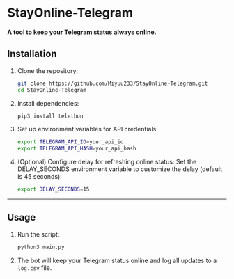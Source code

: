 # StayOnline-Telegram

**A tool to keep your Telegram status always online.**  

## Installation 

1. Clone the repository:  
   ```bash
   git clone https://github.com/Miyuu233/StayOnline-Telegram.git
   cd StayOnline-Telegram
   ```  

2. Install dependencies:  
   ```bash
   pip3 install telethon
   ```  

3. Set up environment variables for API credentials:  
   ```bash
   export TELEGRAM_API_ID=your_api_id
   export TELEGRAM_API_HASH=your_api_hash
   ```  
4. (Optional) Configure delay for refreshing online status:
Set the DELAY_SECONDS environment variable to customize the delay (default is 45 seconds):
   ```bash
   export DELAY_SECONDS=15
   ```
   
---

## Usage

1. Run the script:  
   ```bash
   python3 main.py
   ```  

2. The bot will keep your Telegram status online and log all updates to a `log.csv` file.
